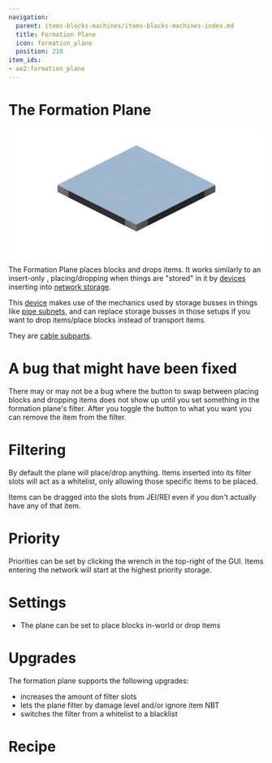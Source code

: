 ```yaml
---
navigation:
  parent: items-blocks-machines/items-blocks-machines-index.md
  title: Formation Plane
  icon: formation_plane
  position: 210
item_ids:
- ae2:formation_plane
---
```

# The Formation Plane

![A picture of a formation plane.](../assets/blocks/formation_plane.png)

The Formation Plane places blocks and drops items. It works similarly to an insert-only <ItemLink id="storage_bus" />,
placing/dropping when things are "stored" in it by [devices](../ae2-mechanics/devices.md) inserting into [network storage](../ae2-mechanics/import-export-storage.md).

This [device](../ae2-mechanics/devices.md) makes use of the mechanics used by storage busses in things like [pipe subnets](../example_setups/pipe-subnet.md),
and can replace storage busses in those setups if you want to drop items/place blocks instead of transport items.

They are [cable subparts](../ae2-mechanics/cable-subparts.md).

# A bug that might have been fixed

There may or may not be a bug where the button to swap between placing blocks and dropping items does not show up
until you set something in the formation plane's filter. After you toggle the button to what you want you can remove the item
from the filter.

# Filtering

By default the plane will place/drop anything. Items inserted into its filter slots will act as a whitelist, only
allowing those specific items to be placed.

Items can be dragged into the slots from JEI/REI even if you don't actually have any of that item.

# Priority

Priorities can be set by clicking the wrench in the top-right of the GUI.
Items entering the network will start at the highest priority storage.

# Settings

- The plane can be set to place blocks in-world or drop items

# Upgrades

The formation plane supports the following upgrades:

- <ItemLink id="capacity_card" /> increases the amount of filter slots
- <ItemLink id="fuzzy_card" /> lets the plane filter by damage level and/or ignore item NBT
- <ItemLink id="inverter_card" /> switches the filter from a whitelist to a blacklist

# Recipe

<RecipeFor id="formation_plane" />